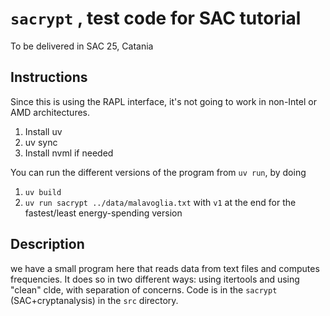 # `sacrypt` , test code for SAC tutorial


To be delivered in SAC 25, Catania

## Instructions

Since this is using the RAPL interface, it's not going to work in non-Intel or AMD architectures.

1. Install uv
2. uv sync
3. Install nvml if needed

You can run the different versions of the program from `uv run`, by doing

1. `uv build`
2. `uv run sacrypt ../data/malavoglia.txt` with `v1` at the end for the fastest/least energy-spending version

## Description

we have a small program here that reads data from text files and computes frequencies. It does so in two different ways: using itertools and using "clean" clde, with separation of concerns. Code is in the `sacrypt` (SAC+cryptanalysis) in the `src` directory.
